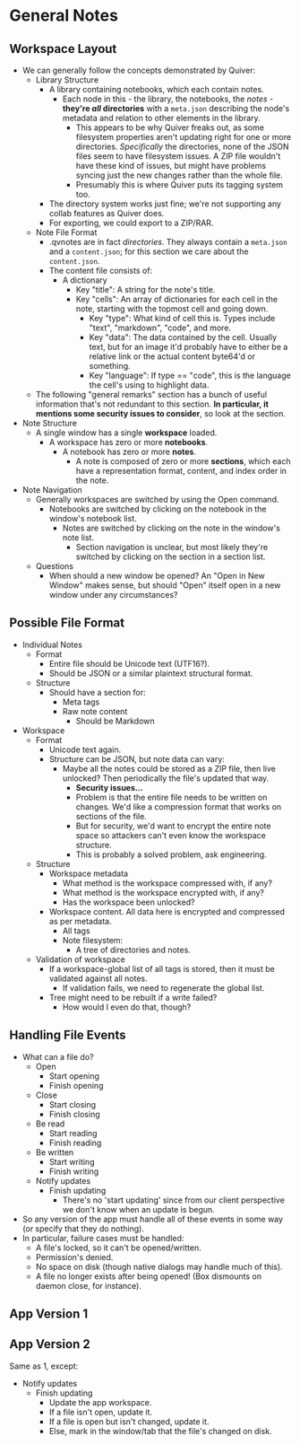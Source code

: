 # General Notes
## Workspace Layout
* We can generally follow the concepts demonstrated by Quiver:
    * Library Structure
        * A library containing notebooks, which each contain notes.
            * Each node in this - the library, the notebooks, the *notes* - **they're *all* directories** with a ```meta.json``` describing the node's metadata and relation to other elements in the library.
                * This appears to be why Quiver freaks out, as some filesystem properties aren't updating right for one or more directories. *Specifically* the directories, none of the JSON files seem to have filesystem issues. A ZIP file wouldn't have these kind of issues, but might have problems syncing just the new changes rather than the whole file.
                * Presumably this is where Quiver puts its tagging system too.
        * The directory system works just fine; we're not supporting any collab features as Quiver does.
        * For exporting, we could export to a ZIP/RAR.
    * Note File Format
        * .qvnotes are in fact *directories*. They always contain a ```meta.json``` and a ```content.json```; for this section we care about the ```content.json```.
        * The content file consists of:
            * A dictionary
                * Key "title": A string for the note's title.
                * Key "cells": An array of dictionaries for each cell in the note, starting with the topmost cell and going down.
                    * Key "type": What kind of cell this is. Types include "text", "markdown", "code", and more.
                    * Key "data": The data contained by the cell. Usually text, but for an image it'd probably have to either be a relative link or the actual content byte64'd or something.
                    * Key "language": If type == "code", this is the language the cell's using to highlight data.
    * The following "general remarks" section has a bunch of useful information that's not redundant to this section. **In particular, it mentions some security issues to consider**, so look at the section.
* Note Structure
    * A single window has a single **workspace** loaded.
        * A workspace has zero or more **notebooks**.
            * A notebook has zero or more **notes**.
                * A note is composed of zero or more **sections**, which each have a representation format, content, and index order in the note.
* Note Navigation
    * Generally workspaces are switched by using the Open command.
        * Notebooks are switched by clicking on the notebook in the window's notebook list.
            * Notes are switched by clicking on the note in the window's note list.
                * Section navigation is unclear, but most likely they're switched by clicking on the section in a section list.
    * Questions
        * When should a new window be opened? An "Open in New Window" makes sense, but should "Open" itself open in a new window under any circumstances?

## Possible File Format
* Individual Notes
    * Format
        * Entire file should be Unicode text (UTF16?).
        * Should be JSON or a similar plaintext structural format.
    * Structure
        * Should have a section for:
            * Meta tags
            * Raw note content
                * Should be Markdown
* Workspace
    * Format
        * Unicode text again.
        * Structure can be JSON, but note data can vary:
            * Maybe all the notes could be stored as a ZIP file, then live unlocked? Then periodically the file's updated that way.
                * **Security issues...**
                * Problem is that the entire file needs to be written on changes. We'd like a compression format that works on sections of the file.
                * But for security, we'd want to encrypt the entire note space so attackers can't even know the workspace structure.
                * This is probably a solved problem, ask engineering.
    * Structure
        * Workspace metadata
            * What method is the workspace compressed with, if any?
            * What method is the workspace encrypted with, if any?
            * Has the workspace been unlocked?
        * Workspace content. All data here is encrypted and compressed as per metadata.
            * All tags
            * Note filesystem:
                * A tree of directories and notes.
    * Validation of workspace
        * If a workspace-global list of all tags is stored, then it must be validated against all notes.
            * If validation fails, we need to regenerate the global list.
        * Tree might need to be rebuilt if a write failed?
            * How would I even do that, though?

## Handling File Events
* What can a file do?
    * Open
        * Start opening
        * Finish opening
    * Close
        * Start closing
        * Finish closing
    * Be read
        * Start reading
        * Finish reading
    * Be written
        * Start writing
        * Finish writing
    * Notify updates
        * Finish updating
            * There's no 'start updating' since from our client perspective we don't know when an update is begun.
* So any version of the app must handle all of these events in some way (or specify that they do nothing).
* In particular, failure cases must be handled:
    * A file's locked, so it can't be opened/written.
    * Permission's denied.
    * No space on disk (though native dialogs may handle much of this).
    * A file no longer exists after being opened! (Box dismounts on daemon close, for instance).

## App Version 1

## App Version 2
Same as 1, except:
* Notify updates
    * Finish updating
        * Update the app workspace.
        * If a file isn't open, update it.
        * If a file is open but isn't changed, update it.
        * Else, mark in the window/tab that the file's changed on disk.